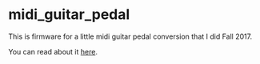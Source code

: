 # midi_guitar_pedal
This is firmware for a little midi guitar pedal conversion that I did Fall 2017.

You can read about it [here](http://csun.io/2017/08/25/midi-guitar-pedal.html).
